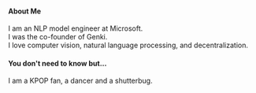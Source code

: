 #### About Me

I am an NLP model engineer at Microsoft.  
I was the co-founder of Genki.  
I love computer vision, natural language processing, and decentralization.

#### You don't need to know but...

I am a KPOP fan, a dancer and a shutterbug.

